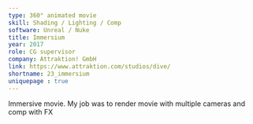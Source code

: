 ```yaml
---
type: 360° animated movie
skill: Shading / Lighting / Comp
software: Unreal / Nuke
title: Immersium
year: 2017
role: CG supervisor
company: Attraktion! GmbH
link: https://www.attraktion.com/studios/dive/
shortname: 23_immersium
uniquepage : true 
---
```


Immersive movie. My job was to render movie with multiple cameras and comp with FX